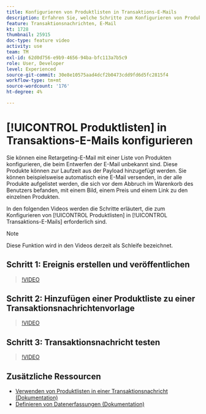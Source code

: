 ```yaml
---
title: Konfigurieren von Produktlisten in Transaktions-E-Mails
description: Erfahren Sie, welche Schritte zum Konfigurieren von Produktlisten in Transaktions-E-Mails erforderlich sind.
feature: Transaktionsnachrichten, E-Mail
kt: 1728
thumbnail: 25915
doc-type: feature video
activity: use
team: TM
exl-id: 62d0d756-e9b9-4656-94ba-bfc113a7b5c9
role: User, Developer
level: Experienced
source-git-commit: 30e8e10575aad4dcf2b0473cdd9fd6d5fc2815f4
workflow-type: tm+mt
source-wordcount: '176'
ht-degree: 4%

---
```


# [!UICONTROL Produktlisten] in Transaktions-E-Mails konfigurieren

Sie können eine Retargeting-E-Mail mit einer Liste von Produkten konfigurieren, die beim Entwerfen der E-Mail unbekannt sind. Diese Produkte können zur Laufzeit aus der Payload hinzugefügt werden. Sie können beispielsweise automatisch eine E-Mail versenden, in der alle Produkte aufgelistet werden, die sich vor dem Abbruch im Warenkorb des Benutzers befanden, mit einem Bild, einem Preis und einem Link zu den einzelnen Produkten.

In den folgenden Videos werden die Schritte erläutert, die zum Konfigurieren von [!UICONTROL Produktlisten] in [!UICONTROL Transaktions-E-Mails] erforderlich sind.

>[!NOTE]
>
>Diese Funktion wird in den Videos derzeit als Schleife bezeichnet.

## Schritt 1: Ereignis erstellen und veröffentlichen

>[!VIDEO](https://video.tv.adobe.com/v/25914?quality=12)

## Schritt 2: Hinzufügen einer Produktliste zu einer Transaktionsnachrichtenvorlage

>[!VIDEO](https://video.tv.adobe.com/v/25915?quality=12)

## Schritt 3: Transaktionsnachricht testen

>[!VIDEO](https://video.tv.adobe.com/v/25916?quality=12)

## Zusätzliche Ressourcen

* [Verwenden von Produktlisten in einer Transaktionsnachricht (Dokumentation)](https://docs.adobe.com/content/help/en/campaign-standard/using/communication-channels/transactional-messaging/event-transactional-messages.html#using-product-listings-in-a-transactional-message)
* [Definieren von Datenerfassungen (Dokumentation)](https://docs.adobe.com/content/help/en/campaign-standard/using/administrating/configuring-channels/configuring-transactional-messaging.html#defining-data-collections)
